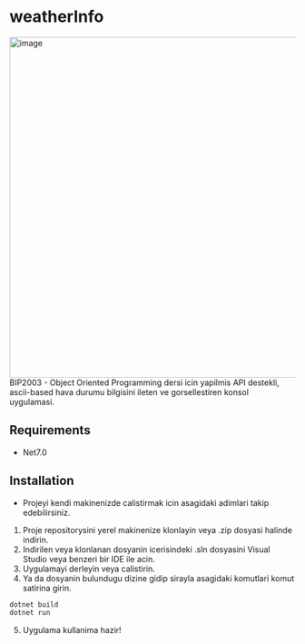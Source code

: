 # weatherInfo
<img width="600" alt="image" src="https://github.com/c4nkn/weatherInfo/assets/56227236/e2e48896-3145-4164-8e51-f7eab89bdab2">
<br>BIP2003 - Object Oriented Programming dersi icin yapilmis API destekli, ascii-based hava durumu bilgisini ileten ve gorsellestiren konsol uygulamasi.

## Requirements
- Net7.0

## Installation
- Projeyi kendi makinenizde calistirmak icin asagidaki adimlari takip edebilirsiniz.
1. Proje repositorysini yerel makinenize klonlayin veya .zip dosyasi halinde indirin.
2. Indirilen veya klonlanan dosyanin icerisindeki .sln dosyasini Visual Studio veya benzeri bir IDE ile acin.
3. Uygulamayi derleyin veya calistirin.
4. Ya da dosyanin bulundugu dizine gidip sirayla asagidaki komutlari komut satirina girin.
  ```bash
  dotnet build
  dotnet run
  ```
5. Uygulama kullanima hazir!
